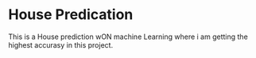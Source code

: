 # House Predication
This is a House prediction wON machine Learning where i am getting the highest accurasy in this project.